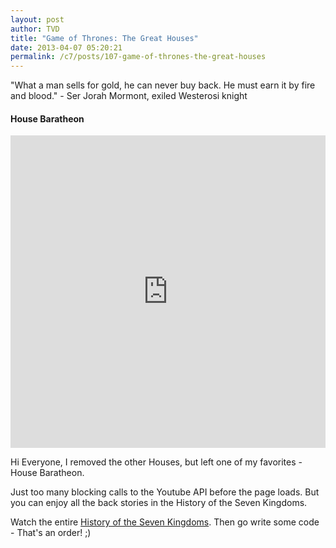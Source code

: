 ```yaml
---
layout: post
author: TVD
title: "Game of Thrones: The Great Houses"
date: 2013-04-07 05:20:21
permalink: /c7/posts/107-game-of-thrones-the-great-houses
---
```


"What a man sells for gold, he can never buy back. He must earn it by fire and blood." - Ser Jorah Mormont, exiled Westerosi knight

#### House Baratheon
<iframe width="100%" height="500" src="http://www.youtube.com/embed/8iQv17T4Rgk" frameborder="0" allowfullscreen></iframe>


Hi Everyone, I removed the other Houses, but left one of my favorites - House Baratheon.

Just too many blocking calls to the Youtube API before the page loads. But you can enjoy all the back stories in the History of the Seven Kingdoms.

Watch the entire [History of the Seven Kingdoms][1]. Then go write some code - That's an order! ;)


  [1]: http://www.youtube.com/watch?v=KovO3g62PE0&list=PLFF586E36EFD74763
